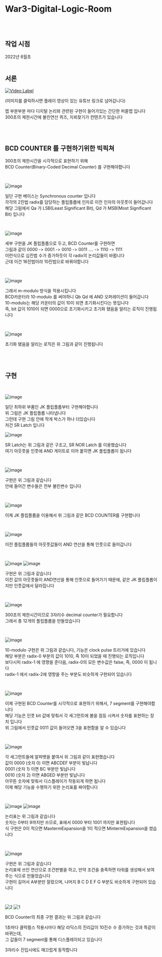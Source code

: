 # War3-Digital-Logic-Room

<br>
<br>

## 작업 시점

2022년 6월초
<br>
<br>

## 서론

[![Video Label](http://img.youtube.com/vi/7ndkv8Re_Cw/0.jpg)](https://youtu.be/7ndkv8Re_Cw)

(이미지를 클릭하시면 플레이 영상이 있는 유튜브 링크로 넘어갑니다)

맵 부분부분 마다 디지털 논리와 관련된 구현이 들어가있는 간단한 퍼즐맵 입니다 <br>
300초의 제한시간에 불린연산 퀴즈, 지뢰찾기가 컨텐츠가 있습니다 <br>

<br>
<br>

## BCD COUNTER 를 구현하기위한 빅픽쳐

300초의 제한시간을 시각적으로 표현하기 위해 <br>
BCD Counter(Binary-Coded Decimal Counter) 를 구현해야합니다 <br>

<br>

![image](https://github.com/user-attachments/assets/8c3060ff-e162-4bce-b05d-d0da26423c41)

일단 구현 베이스는 Synchronous counter 입니다 <br>
각각의 2진법 radix를 담당하는 플립플롭에 인자로 이전 인자의 아웃풋이 들어갑니다 <br>
해당 그림에서 Qa 가 LSB(Least Significant Bit), Qd 가 MSB(Most Significant Bit) 입니다 <br>

<br>

![image](https://github.com/user-attachments/assets/194f6f55-05f0-439e-941d-90a0ae734bd0)

세부 구현을 JK 플립플롭으로 두고, BCD Counter를 구현하면 <br>
그림과 같이 0000 -> 0001 -> 0010 -> 0011 .... -> 1110 -> 1111 <br>
이런식으로 십진법 수가 증가하듯이 각 radix의 논리값들이 바뀝니다 <br>
근데 이건 16진법이라 10진법으로 바꿔야합니다 <br>

<br>

![image](https://github.com/user-attachments/assets/d8bf1fb8-36d8-4536-84d2-8dc2bd23a74b)

그래서 m-modulo 방식을 적용시킵니다 <br>
BCD카운터라 10-modulo 를 써야하니 Qb Qd 에 AND 오퍼레이션이 들어갑니다 <br>
10-modulo는 해당 카운터의 값이 10이 되면 초기화시킨다는 뜻입니다 <br>
즉, bit 값이 1010이 되면 0000으로 초기화시키고 초기화 됐음을 알리는 로직이 진행됩니다 <br>

<br>

![image](https://github.com/user-attachments/assets/20fedaa1-c4e2-49e5-bd54-4190b71ae23d)

초기화 됐음을 알리는 로직은 위 그림과 같이 진행됩니다 <br>

<br>
<br>

## 구현

<br>

![image](https://github.com/user-attachments/assets/9cac9c2a-d0ae-41c9-b0b1-274be37a62f1)

일단 최하위 부품인 JK 플립플롭부터 구현해야합니다 <br>
위 그림은 JK 플립플롭 나타냅니다 <br>
그런데 구현 그림 안에 작게 박스가 하나 더있습니다 <br>
저건 SR Latch 입니다 <br>

![image](https://github.com/user-attachments/assets/9be0d988-4a9f-4215-8cfc-0d0d7ac7aee8)

SR Latch는 위 그림과 같은 구조고, SR NOR Latch 를 이용했습니다 <br>
여기 아웃풋을 인풋에 AND 게이트로 이어 붙히면 JK 플립플롭이 됩니다 <br>

<br>

![image](https://github.com/user-attachments/assets/e05cd244-c017-4d08-8b35-ac4369aed378)

구현은 위 그림과 같습니다 <br>
안에 들어간 변수들은 전부 불린변수 입니다 <br>

<br>

![image](https://github.com/user-attachments/assets/c55efc8b-9e53-43cf-9faa-0c06b7bfe06b)

이제 JK 플립플롭을 이용해서 위 그림과 같은 BCD COUNTER를 구현합니다 <br>

<br>

![image](https://github.com/user-attachments/assets/a5710a2c-64bf-4485-a95b-6ea161b514b5)

이전 플립플롭들의 아웃풋값들이 AND 연산을 통해 인풋으로 들어갑니다 <br>

<br>

![image](https://github.com/user-attachments/assets/48589dc5-46c4-4a4a-9470-900e4cbf1341)
![image](https://github.com/user-attachments/assets/34428495-90ec-4f3b-b617-76a78cff3427)

구현은 위 그림과 같습니다 <br>
이전 값의 아웃풋들이 AND연산을 통해 인풋으로 들어가기 때문에, 같은 JK 플립플롭이지만 인풋값에서 달라집니다 <br>

<br>

![image](https://github.com/user-attachments/assets/7cf3a87c-bf60-4607-8a4e-2f8eb5a0de15)

300초의 제한시간이므로 3자리수 decimal counter가 필요합니다 <br>
그래서 총 12개의 플립플롭을 만들었습니다 <br>

<br>

![image](https://github.com/user-attachments/assets/2bd3531d-4694-4d74-b9b8-05bf979ebb08)

10-modulo 구현은 위 그림과 같습니다, 기능은 clock pulse 트리거에 있습니다 <br>
해당 부분은 radix-0 부분의 값이 1010, 즉 10이 되었을 때 진행되는 로직입니다 <br>
보다시피 radix-1 에 영향을 준다음, radix-0의 모든 변수값은 false, 즉, 0000 이 됩니다 <br>
radix-1 에서 radix-2에 영향을 주는 부분도 비슷하게 구현되어 있습니다 <br>

<br>

![image](https://github.com/user-attachments/assets/b972ee85-27b1-4938-a002-67dc178f6636)

이제 구현된 BCD Counter를 시각적으로 표현하기 위해서, 7 segment를 구현해야합니다 <br>
해당 기능은 인풋 bit 값에 맞춰서 각 세그먼트에 불을 점등 시켜서 숫자를 표현하는 장치 입니다 <br>
위 그림에서 인풋값 0011 값이 들어오면 3을 표현함을 알 수 있습니다 <br>

<br>

![image](https://github.com/user-attachments/assets/a2abe13c-a1f2-49c7-9c8c-ba8212ae5ef0)

각 세그먼트들에 알파벳을 붙여서 위 그림과 같이 표현했습니다 <br>
값이 0000 (숫자 0) 이면 ABCDEF 부분이 빛납니다 <br>
0001 (숫자 1) 이면 BC 부분만 빛납니다 <br>
0010 (숫자 2) 이면 ABGED 부분만 빛납니다 <br>
아무튼 숫자에 맞춰서 디스플레이가 작동되게 하면 됩니다 <br>
이제 해당 기능을 수행하기 위한 논리표를 짜야합니다 <br>

<br>

![image](https://github.com/user-attachments/assets/1256f6f1-03f9-4996-8f51-aa57ddea5e01)
![image](https://github.com/user-attachments/assets/13be524a-5263-4c87-80af-b4e7705122c3)

논리표는 위 그림과 같습니다 <br>
숫자는 0부터 9까지만 쓰므로, 표에서 0000 부터 1001 까지만 표현됩니다 <br>
식 구현은 0이 적으면 MaxtermExpansion을 1이 적으면 MintermExpansion을 썼습니다 <br>

<br>

![image](https://github.com/user-attachments/assets/1376b4c3-57c5-4c5d-b3cb-248a83f7412e)

구현은 위 그림과 같습니다 <br>
논리표에 쓰인 연산으로 조건판별을 하고, 만약 조건을 충족하면 타워를 생성해서 보여주는 식으로 만들었습니다 <br>
구현이 길어서 A부분만 잘랐으며, 나머지 B C D E F G 부분도 비슷하게 구현되어 있습니다 <br>

<br>

![2](https://github.com/user-attachments/assets/34f1a76e-4dd3-4143-aa88-7935a5edb709)
![1](https://github.com/user-attachments/assets/c135a843-e0f2-4aad-bdca-f2a702649212)

BCD Counter의 최종 구현 결과는 위 그림과 같습니다 <br>

1초마다 클럭펄스 작용시마다 해당 라딕스의 진리값이 10진수 수 증가하는 것과 똑같이 바뀌는데, <br>
그 값들이 7 segment를 통해 디스플레이되고 있습니다 <br>

3자리수 진입시에도 매끄럽게 동작합니다 <br>
